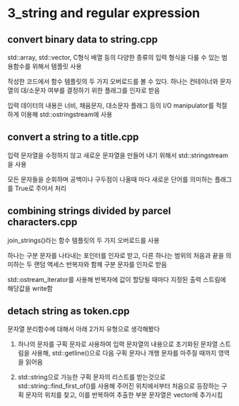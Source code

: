 # 3_string and regular expression

## convert binary data to string.cpp
std::array, std::vector, C형식 배열 등의 다양한 종류의 입력 형식을 다룰 수 있는 범용함수를 위해서 템플릿 사용

작성한 코드에서 함수 템플릿의 두 가지 오버로드를 볼 수 있다. 하나는 컨테이너와 문자열의 대/소문자 여부를 결정하기 위한 플래그를 인자로 받음

입력 데이터의 내용은 너비, 채움문자, 대소문자 플래그 등의 I/O manipulator를 적절하게 이용해 std::ostringstream에 사용

## convert a string to a title.cpp
입력 문자열을 수정하지 않고 새로운 문자열을 만들어 내기 위해서 std::stringstream을 사용

모든 문자들을 순회하며 공백이나 구두점이 나올때 마다 새로운 단어를 의미하는 플래그를 True로 주어서 처리

## combining strings divided by parcel characters.cpp
join_strings()라는 함수 템플릿의 두 가지 오버로드를 사용

하나는 구분 문자를 나타내는 포인터를 인자로 받고, 다른 하나는 범위의 처음과 끝을 의미하는 두 랜덤 액세스 반복자와 함께 구분 문자를 인자로 받음

std::ostream_iterator를 사용해 반복자에 값이 할당될 때마다 지정된 출력 스트림에 해당값을 write함

## detach string as token.cpp
문자열 분리함수에 대해서 아래 2가지 유형으로 생각해봤다

1. 하나의 문자를 구획 문자로 사용하여 입력 문자열의 내용으로 초기화된 문자열 스트림을 사용해, std::getline()으로 다음 구획 문자나 개행 문자를 마주질 때까지 영역을 읽어옴

2. std::string으로 가능한 구획 문자의 리스트를 받는것으로 std::string::find_first_of()를 사용해 주어진 위치에서부터 처음으로 등장하는 구획 문자의 위치를 찾고, 이를 반복하여 추출한 부분 문자열은 vector에 추가시킴